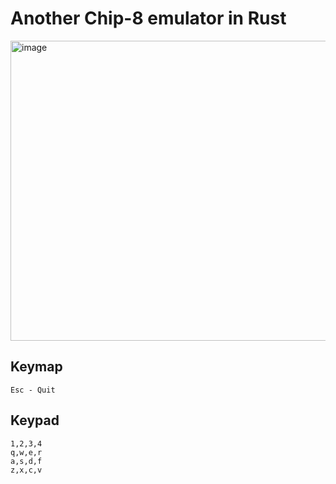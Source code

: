 # Another Chip-8 emulator in Rust
<img width="902" height="480" alt="image" src="https://github.com/user-attachments/assets/4d4f8ea4-e394-411b-b34e-504f706562cc" />

## Keymap
```
Esc - Quit
```
## Keypad
```
1,2,3,4
q,w,e,r
a,s,d,f
z,x,c,v
```

